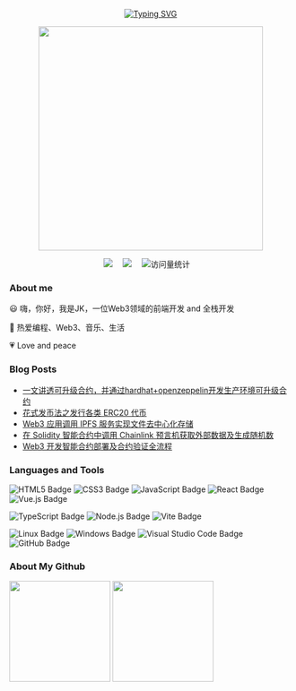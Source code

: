 <div align="center">

  <!-- 打字效果 -->
  <a href="https://github.com/junkaione"><img src="https://readme-typing-svg.demolab.com?font=Fira+Code&pause=1000&random=false&width=330&lines=console.log(%22Hello+World!%22);I'm+JK%2C+Have+a+nice+day!" alt="Typing SVG" /></a>

  <!-- 敲代码图片 -->
  <a href="https://sm.ms/image/n2wPkGMSgY7eKE3" target="_blank"><img src="https://s2.loli.net/2024/05/16/n2wPkGMSgY7eKE3.png" width="400" ></a>

  <!-- profile logo 个人资料徽标 -->
  <div>
    <a href="https://juejin.cn/user/694547080809736/posts"><img src="https://img.shields.io/badge/Website-博客-8c36db" /></a>&emsp;
    <a href="https://smms.app/image/udNiaT7wK61QtjY"><img src="https://img.shields.io/badge/WeChat-微信-07c160" /></a>&emsp;
    <!-- visitor -->
    <img src="https://komarev.com/ghpvc/?username=junkaione&label=Views&color=orange&style=flat" alt="访问量统计" />&emsp;
  </div>

</div>

### About me

😃 嗨，你好，我是JK，一位Web3领域的前端开发 and 全栈开发

🎨 热爱编程、Web3、音乐、生活

💗 Love and peace

### Blog Posts

- [一文讲透可升级合约，并通过hardhat+openzeppelin开发生产环境可升级合约](https://juejin.cn/post/7357988193340653609)
- [花式发币法之发行各类 ERC20 代币](https://juejin.cn/post/7324224402304057396)
- [Web3 应用调用 IPFS 服务实现文件去中心化存储](https://juejin.cn/post/7322355350921740328)
- [在 Solidity 智能合约中调用 Chainlink 预言机获取外部数据及生成随机数](https://juejin.cn/post/7321964344396513280)
- [Web3 开发智能合约部署及合约验证全流程](https://juejin.cn/post/7312342529664221210)

### Languages and Tools

![HTML5 Badge](https://img.shields.io/badge/HTML5-E34F26?logo=html5&logoColor=fff&style=flat)
![CSS3 Badge](https://img.shields.io/badge/CSS3-1572B6?logo=css3&logoColor=fff&style=flat)
![JavaScript Badge](https://img.shields.io/badge/JavaScript-F7DF1E?logo=javascript&logoColor=000&style=flat)
![React Badge](https://img.shields.io/badge/React-61DAFB?logo=react&logoColor=000&style=flat)
![Vue.js Badge](https://img.shields.io/badge/Vue.js-4FC08D?logo=vuedotjs&logoColor=fff&style=flat)

![TypeScript Badge](https://img.shields.io/badge/TypeScript-3178C6?logo=typescript&logoColor=fff&style=flat)
![Node.js Badge](https://img.shields.io/badge/Node.js-393?logo=nodedotjs&logoColor=fff&style=flat)
![Vite Badge](https://img.shields.io/badge/Vite-646CFF?logo=vite&logoColor=fff&style=flat)

![Linux Badge](https://img.shields.io/badge/Linux-FCC624?logo=linux&logoColor=000&style=flat)
![Windows Badge](https://img.shields.io/badge/Windows-0078D6?logo=windows&logoColor=fff&style=flat)
![Visual Studio Code Badge](https://img.shields.io/badge/Visual%20Studio%20Code-007ACC?logo=visualstudiocode&logoColor=fff&style=flat)
![GitHub Badge](https://img.shields.io/badge/GitHub-181717?logo=github&logoColor=fff&style=flat)


### About My Github

<div align="left">
  <img height='180' src="https://github-readme-stats.vercel.app/api/top-langs/?username=junkaione&layout=compact&langs_count=8" align="center" />
  <img height='180' src="https://github-readme-stats.vercel.app/api?username=junkaione&show_icons=true" align="center" />
</div> 
